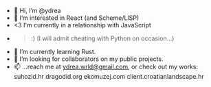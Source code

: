 - 👋 Hi, I’m @ydrea
- 👀 I’m interested in React (and Scheme/LISP)
- <3 I'm currently in a relationship with JavaScript
- >:) (I will admit cheating with Python on occasion...)
- 🌱 I’m currently learning Rust.
- 💞️ I’m looking for collaborators on my public projects.
- 📫 ...reach me at ydrea.wrld@gmail.com, or check out my works:
  suhozid.hr
  dragodid.org
  ekomuzej.com
  client.croatianlandscape.hr

<!---
ydrea/ydrea is a ✨ special ✨ repository because its `README.md` (this file) appears on your GitHub profile.
You can click the Preview link to take a look at your changes.
--->
